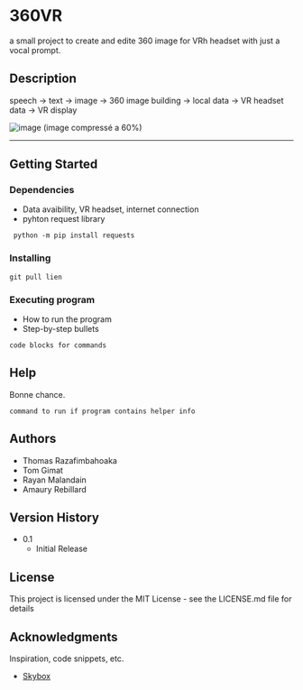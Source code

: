 # 360VR

a small project to create and edite 360 image for VRh headset with just a vocal prompt.

## Description

speech -> text -> image -> 360 image building -> local data -> VR headset data -> VR display
  
![image](https://github.com/rzk180/360VR/assets/83363955/425f879e-3425-48e1-94d4-60ce451aec4a)
(image compressé a 60%)  

-------------------------------------

## Getting Started

### Dependencies

* Data avaibility, VR headset, internet connection
* pyhton request library

```
 python -m pip install requests
```

### Installing

```
git pull lien
```

### Executing program

* How to run the program
* Step-by-step bullets
```
code blocks for commands
```

## Help

Bonne chance.
```
command to run if program contains helper info
```

## Authors

* Thomas Razafimbahoaka
* Tom Gimat
* Rayan Malandain
* Amaury Rebillard

## Version History

* 0.1
    * Initial Release

## License

This project is licensed under the MIT License - see the LICENSE.md file for details

## Acknowledgments

Inspiration, code snippets, etc.
* [Skybox](https://skybox.blockadelabs.com/)

